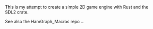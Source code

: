 This is my attempt to create a simple 2D game engine with Rust and the SDL2 crate.

See also the HamGraph_Macros repo ...